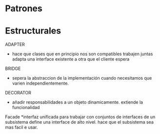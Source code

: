 # Patrones

# Estructurales

ADAPTER
 * hace que clases que en principio nos son compatibles trabajen juntas
   adapta una interface existente a otra que el cliente espera


BRIDGE
* sepera la abstraccion de la implementación cuando necesitamos que varien independientemente.

DECORATOR
* añadir responsabilidades a un objeto dinamicamente. extiende la funcionalidad

 Facade
 *interfaz unificada para trabajar con conjuntos de interfaces de un subsistema
  define una interface de alto nivel. hace que el subsistema sea mas facil e usar.

